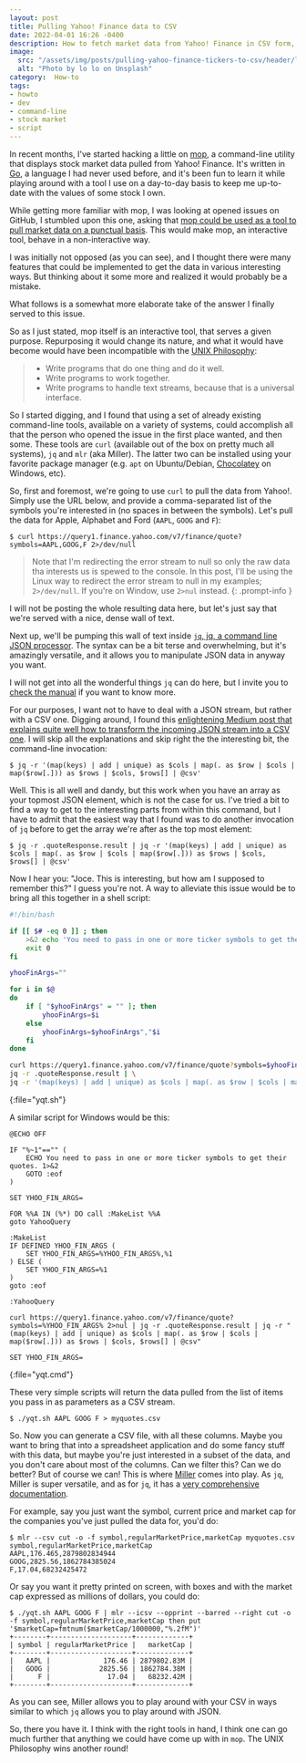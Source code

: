 ```yaml
---
layout: post
title: Pulling Yahoo! Finance data to CSV
date: 2022-04-01 16:26 -0400
description: How to fetch market data from Yahoo! Finance in CSV form, from the command line.
image:
  src: "/assets/img/posts/pulling-yahoo-finance-tickers-to-csv/header/lo-lo-CeVj8lPBJSc-unsplash.jpg"
  alt: "Photo by lo lo on Unsplash"
category:  How-to
tags:
- howto
- dev
- command-line
- stock market
- script
---
```


In recent months, I've started hacking a little on [mop](https://github.com/mop-tracker/mop), a command-line utility that displays stock market data pulled from Yahoo! Finance. It's written in [Go](https://go.dev), a language I had never used before, and it's been fun to learn it while playing around with a tool I use on a day-to-day basis to keep me up-to-date with the values of some stock I own.

While getting more familiar with mop, I was looking at opened issues on GitHub, I stumbled upon this one, asking that [mop could be used as a tool to pull market data on a punctual basis](https://github.com/mop-tracker/mop/issues/88). This would make mop, an interactive tool, behave in a non-interactive way.

I was initially not opposed (as you can see), and I thought there were many features that could be implemented to get the data in various interesting ways. But thinking about it some more and realized it would probably be a mistake.

What follows is a somewhat more elaborate take of the answer I finally served to this issue.

So as I just stated, mop itself is an interactive tool, that serves a given purpose. Repurposing it would change its nature, and what it would have become would have been incompatible with the [UNIX Philosophy](https://en.wikipedia.org/wiki/Unix_philosophy):

>* Write programs that do one thing and do it well.
>* Write programs to work together.
>* Write programs to handle text streams, because that is a universal interface.

So I started digging, and I found that using a set of already existing command-line tools, available on a variety of systems, could accomplish all that the person who opened the issue in the first place wanted, and then some. These tools are `curl` (available out of the box on pretty much all systems), `jq` and `mlr` (aka Miller). The latter two can be installed using your favorite package manager (e.g. `apt` on Ubuntu/Debian, [Chocolatey](https://chocolatey.org) on Windows, etc).

So, first and foremost, we're going to use `curl` to pull the data from Yahoo!. Simply use the URL below, and provide a comma-separated list of the symbols you're interested in (no spaces in between the symbols). Let's pull the data for Apple, Alphabet and Ford (`AAPL`, `GOOG` and `F`):

```console
$ curl https://query1.finance.yahoo.com/v7/finance/quote?symbols=AAPL,GOOG,F 2>/dev/null
```

> Note that I'm redirecting the error stream to null so only the raw data tha interests us is spewed to the console. In this post, I'll be using the Linux way to redirect the error stream to null in my examples; `2>/dev/null`. If you're on Window, use `2>nul` instead.
{: .prompt-info }

I will not be posting the whole resulting data here, but let's just say that we're served with a nice, dense wall of text.

Next up, we'll be pumping this wall of text inside [`jq`, jq, a command line JSON processor](https://stedolan.github.io/jq/). The syntax can be a bit terse and overwhelming, but it's amazingly versatile, and it allows you to manipulate JSON data in anyway you want.

I will not get into all the wonderful things `jq` can do here, but I invite you to [check the manual](https://stedolan.github.io/jq/manual/) if you want to know more.

For our purposes, I want not to have to deal with a JSON stream, but rather with a CSV one. Digging around, I found this [enlightening Medium post that explains quite well how to transform the incoming JSON stream into a CSV one](https://medium.com/free-code-camp/how-to-transform-json-to-csv-using-jq-in-the-command-line-4fa7939558bf). I will skip all the explanations and skip right the the interesting bit, the command-line invocation:

```console
$ jq -r '(map(keys) | add | unique) as $cols | map(. as $row | $cols | map($row[.])) as $rows | $cols, $rows[] | @csv'
```

Well. This is all well and dandy, but this work when you have an array as your topmost JSON element, which is not the case for us. I've tried a bit to find a way to get to the interesting parts from within this command, but I have to admit that the easiest way that I found was to do another invocation of `jq` before to get the array we're after as the top most element:

```console
$ jq -r .quoteResponse.result | jq -r '(map(keys) | add | unique) as $cols | map(. as $row | $cols | map($row[.])) as $rows | $cols, $rows[] | @csv'
```

Now I hear you: "Joce. This is interesting, but how am I supposed to remember this?" I guess you're not. A way to alleviate this issue would be to bring all this together in a shell script:

```bash
#!/bin/bash

if [[ $# -eq 0 ]] ; then
    >&2 echo 'You need to pass in one or more ticker symbols to get their quotes.'
    exit 0
fi

yhooFinArgs=""

for i in $@
do
    if [ "$yhooFinArgs" = "" ]; then
        yhooFinArgs=$i
    else
        yhooFinArgs=$yhooFinArgs","$i
    fi
done

curl https://query1.finance.yahoo.com/v7/finance/quote?symbols=$yhooFinArgs 2>/dev/null | \
jq -r .quoteResponse.result | \
jq -r '(map(keys) | add | unique) as $cols | map(. as $row | $cols | map($row[.])) as $rows | $cols, $rows[] | @csv'

```
{:file="yqt.sh"}

A similar script for Windows would be this:

```batch
@ECHO OFF

IF "%~1"=="" (
    ECHO You need to pass in one or more ticker symbols to get their quotes. 1>&2
    GOTO :eof
)

SET YHOO_FIN_ARGS=

FOR %%A IN (%*) DO call :MakeList %%A
goto YahooQuery

:MakeList
IF DEFINED YHOO_FIN_ARGS (
    SET YHOO_FIN_ARGS=%YHOO_FIN_ARGS%,%1
) ELSE (
    SET YHOO_FIN_ARGS=%1
)
goto :eof

:YahooQuery

curl https://query1.finance.yahoo.com/v7/finance/quote?symbols=%YHOO_FIN_ARGS% 2>nul | jq -r .quoteResponse.result | jq -r "(map(keys) | add | unique) as $cols | map(. as $row | $cols | map($row[.])) as $rows | $cols, $rows[] | @csv"

SET YHOO_FIN_ARGS=
```
{:file="yqt.cmd"}

These very simple scripts will return the data pulled from the list of items you pass in as parameters as a CSV stream.

```console
$ ./yqt.sh AAPL GOOG F > myquotes.csv
```

So. Now you can generate a CSV file, with all these columns. Maybe you want to bring that into a spreadsheet application and do some fancy stuff with this data, but maybe you're just interested in a subset of the data, and you don't care about most of the columns. Can we filter this? Can we do better? But of course we can! This is where [Miller](https://github.com/johnkerl/miller) comes into play. As `jq`, Miller is super versatile, and as for `jq`, it has a [very comprehensive documentation](https://miller.readthedocs.io/en/latest/).

For example, say you just want the symbol, current price and market cap for the companies you've just pulled the data for, you'd do:

```console
$ mlr --csv cut -o -f symbol,regularMarketPrice,marketCap myquotes.csv
symbol,regularMarketPrice,marketCap
AAPL,176.465,2879802834944
GOOG,2825.56,1862784385024
F,17.04,68232425472
```

Or say you want it pretty printed on screen, with boxes and with the market cap expressed as millions of dollars, you could do:

```console
$ ./yqt.sh AAPL GOOG F | mlr --icsv --opprint --barred --right cut -o -f symbol,regularMarketPrice,marketCap then put '$marketCap=fmtnum($marketCap/1000000,"%.2fM")'
+--------+--------------------+-------------+
| symbol | regularMarketPrice |   marketCap |
+--------+--------------------+-------------+
|   AAPL |             176.46 | 2879802.83M |
|   GOOG |            2825.56 | 1862784.38M |
|      F |              17.04 |   68232.42M |
+--------+--------------------+-------------+
```

As you can see, Miller allows you to play around with your CSV in ways similar to which `jq` allows you to play around with JSON.

So, there you have it. I think with the right tools in hand, I think one can go much further that anything we could have come up with in `mop`. The UNIX Philosophy wins another round!
